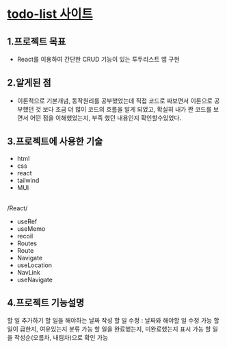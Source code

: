 # <a href="https://1000mj.github.io/react-todo-list" target="_blank">todo-list 사이트</a>

## 1.프로젝트 목표
- React를 이용하여 간단한 CRUD 기능이 있는 투두리스트 앱 구현

## 2.알게된 점
- 이론적으로 기본개념, 동작원리를 공부했었는데 직접 코드로 짜보면서 이론으로 공부했던 것 보다 조금 더 많이 코드의 흐름을 알게 되었고, 확실히 내가 짠 코드를 보면서 어떤 점을 이해했었는지, 부족 했던 내용인지 확인할수있었다.

## 3.프로젝트에 사용한 기술
- html
- css
- react
- tailwind
- MUI
<br/>
/React/

- useRef
- useMemo
- recoil
- Routes
- Route
- Navigate
- useLocation
- NavLink
- useNavigate

## 4.프로젝트 기능설명
할 일 추가하기
할 일을 해야하는 날짜 작성
할 일 수정 : 날짜와 해야할 일 수정 가능
할 일이 급한지, 여유있는지 분류 가능
할 일을 완료했는지, 미완료했는지 표시 가능
할 일을 작성순(오름차, 내림차)으로 확인 가능
